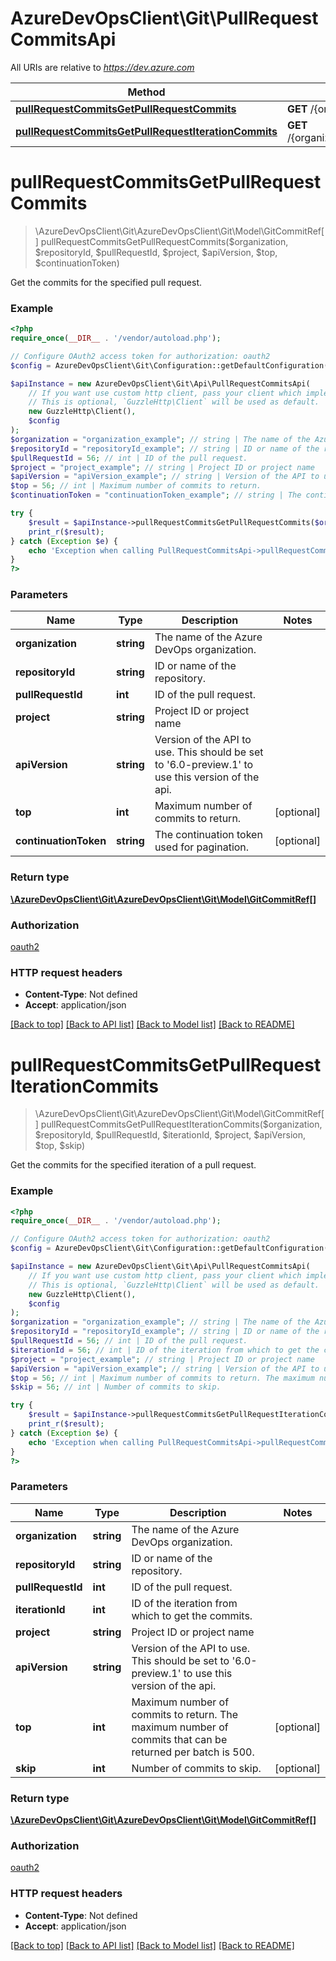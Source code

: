 # AzureDevOpsClient\Git\PullRequestCommitsApi

All URIs are relative to *https://dev.azure.com*

Method | HTTP request | Description
------------- | ------------- | -------------
[**pullRequestCommitsGetPullRequestCommits**](PullRequestCommitsApi.md#pullRequestCommitsGetPullRequestCommits) | **GET** /{organization}/{project}/_apis/git/repositories/{repositoryId}/pullRequests/{pullRequestId}/commits | 
[**pullRequestCommitsGetPullRequestIterationCommits**](PullRequestCommitsApi.md#pullRequestCommitsGetPullRequestIterationCommits) | **GET** /{organization}/{project}/_apis/git/repositories/{repositoryId}/pullRequests/{pullRequestId}/iterations/{iterationId}/commits | 


# **pullRequestCommitsGetPullRequestCommits**
> \AzureDevOpsClient\Git\AzureDevOpsClient\Git\Model\GitCommitRef[] pullRequestCommitsGetPullRequestCommits($organization, $repositoryId, $pullRequestId, $project, $apiVersion, $top, $continuationToken)



Get the commits for the specified pull request.

### Example
```php
<?php
require_once(__DIR__ . '/vendor/autoload.php');

// Configure OAuth2 access token for authorization: oauth2
$config = AzureDevOpsClient\Git\Configuration::getDefaultConfiguration()->setAccessToken('YOUR_ACCESS_TOKEN');

$apiInstance = new AzureDevOpsClient\Git\Api\PullRequestCommitsApi(
    // If you want use custom http client, pass your client which implements `GuzzleHttp\ClientInterface`.
    // This is optional, `GuzzleHttp\Client` will be used as default.
    new GuzzleHttp\Client(),
    $config
);
$organization = "organization_example"; // string | The name of the Azure DevOps organization.
$repositoryId = "repositoryId_example"; // string | ID or name of the repository.
$pullRequestId = 56; // int | ID of the pull request.
$project = "project_example"; // string | Project ID or project name
$apiVersion = "apiVersion_example"; // string | Version of the API to use.  This should be set to '6.0-preview.1' to use this version of the api.
$top = 56; // int | Maximum number of commits to return.
$continuationToken = "continuationToken_example"; // string | The continuation token used for pagination.

try {
    $result = $apiInstance->pullRequestCommitsGetPullRequestCommits($organization, $repositoryId, $pullRequestId, $project, $apiVersion, $top, $continuationToken);
    print_r($result);
} catch (Exception $e) {
    echo 'Exception when calling PullRequestCommitsApi->pullRequestCommitsGetPullRequestCommits: ', $e->getMessage(), PHP_EOL;
}
?>
```

### Parameters

Name | Type | Description  | Notes
------------- | ------------- | ------------- | -------------
 **organization** | **string**| The name of the Azure DevOps organization. |
 **repositoryId** | **string**| ID or name of the repository. |
 **pullRequestId** | **int**| ID of the pull request. |
 **project** | **string**| Project ID or project name |
 **apiVersion** | **string**| Version of the API to use.  This should be set to &#39;6.0-preview.1&#39; to use this version of the api. |
 **top** | **int**| Maximum number of commits to return. | [optional]
 **continuationToken** | **string**| The continuation token used for pagination. | [optional]

### Return type

[**\AzureDevOpsClient\Git\AzureDevOpsClient\Git\Model\GitCommitRef[]**](../Model/GitCommitRef.md)

### Authorization

[oauth2](../../README.md#oauth2)

### HTTP request headers

 - **Content-Type**: Not defined
 - **Accept**: application/json

[[Back to top]](#) [[Back to API list]](../../README.md#documentation-for-api-endpoints) [[Back to Model list]](../../README.md#documentation-for-models) [[Back to README]](../../README.md)

# **pullRequestCommitsGetPullRequestIterationCommits**
> \AzureDevOpsClient\Git\AzureDevOpsClient\Git\Model\GitCommitRef[] pullRequestCommitsGetPullRequestIterationCommits($organization, $repositoryId, $pullRequestId, $iterationId, $project, $apiVersion, $top, $skip)



Get the commits for the specified iteration of a pull request.

### Example
```php
<?php
require_once(__DIR__ . '/vendor/autoload.php');

// Configure OAuth2 access token for authorization: oauth2
$config = AzureDevOpsClient\Git\Configuration::getDefaultConfiguration()->setAccessToken('YOUR_ACCESS_TOKEN');

$apiInstance = new AzureDevOpsClient\Git\Api\PullRequestCommitsApi(
    // If you want use custom http client, pass your client which implements `GuzzleHttp\ClientInterface`.
    // This is optional, `GuzzleHttp\Client` will be used as default.
    new GuzzleHttp\Client(),
    $config
);
$organization = "organization_example"; // string | The name of the Azure DevOps organization.
$repositoryId = "repositoryId_example"; // string | ID or name of the repository.
$pullRequestId = 56; // int | ID of the pull request.
$iterationId = 56; // int | ID of the iteration from which to get the commits.
$project = "project_example"; // string | Project ID or project name
$apiVersion = "apiVersion_example"; // string | Version of the API to use.  This should be set to '6.0-preview.1' to use this version of the api.
$top = 56; // int | Maximum number of commits to return. The maximum number of commits that can be returned per batch is 500.
$skip = 56; // int | Number of commits to skip.

try {
    $result = $apiInstance->pullRequestCommitsGetPullRequestIterationCommits($organization, $repositoryId, $pullRequestId, $iterationId, $project, $apiVersion, $top, $skip);
    print_r($result);
} catch (Exception $e) {
    echo 'Exception when calling PullRequestCommitsApi->pullRequestCommitsGetPullRequestIterationCommits: ', $e->getMessage(), PHP_EOL;
}
?>
```

### Parameters

Name | Type | Description  | Notes
------------- | ------------- | ------------- | -------------
 **organization** | **string**| The name of the Azure DevOps organization. |
 **repositoryId** | **string**| ID or name of the repository. |
 **pullRequestId** | **int**| ID of the pull request. |
 **iterationId** | **int**| ID of the iteration from which to get the commits. |
 **project** | **string**| Project ID or project name |
 **apiVersion** | **string**| Version of the API to use.  This should be set to &#39;6.0-preview.1&#39; to use this version of the api. |
 **top** | **int**| Maximum number of commits to return. The maximum number of commits that can be returned per batch is 500. | [optional]
 **skip** | **int**| Number of commits to skip. | [optional]

### Return type

[**\AzureDevOpsClient\Git\AzureDevOpsClient\Git\Model\GitCommitRef[]**](../Model/GitCommitRef.md)

### Authorization

[oauth2](../../README.md#oauth2)

### HTTP request headers

 - **Content-Type**: Not defined
 - **Accept**: application/json

[[Back to top]](#) [[Back to API list]](../../README.md#documentation-for-api-endpoints) [[Back to Model list]](../../README.md#documentation-for-models) [[Back to README]](../../README.md)

